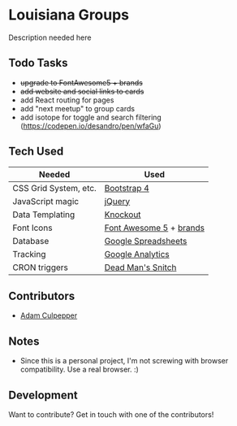 # Louisiana Groups
Description needed here


## Todo Tasks
- ~~upgrade to FontAwesome5 + brands~~
- ~~add website and social links to cards~~
- add React routing for pages
- add "next meetup" to group cards
- add isotope for toggle and search filtering (https://codepen.io/desandro/pen/wfaGu)


## Tech Used
| Needed | Used |
| ------ | ------ |
| CSS Grid System, etc. | [Bootstrap 4](http://getbootstrap.com)
| JavaScript magic | [jQuery](https://jquery.com)
| Data Templating | [Knockout](http://knockoutjs.com)
| Font Icons | [Font Awesome 5](https://fontawesome.com) + [brands](https://fontawesome.com/icons?d=brands)
| Database | [Google Spreadsheets](https://google.com/sheets)
| Tracking | [Google Analytics](https://google.com/analytics)
| CRON triggers | [Dead Man's Snitch](https://deadmanssnitch.com/r/b2746d2af7)


## Contributors
- [Adam Culpepper](https://github.com/adamculpepper)


## Notes
- Since this is a personal project, I'm not screwing with browser compatibility. Use a real browser. :)


## Development
Want to contribute? Get in touch with one of the contributors!
